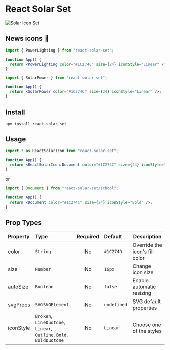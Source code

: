# React Solar Set

![Solar Icon Set](https://s3-alpha.figma.com/hub/file/3905799190/6b942cc3-3041-472f-83de-d8ad116d2a0e-cover.png)
## News icons 🎉

```jsx
import { PowerLighting } from "react-solar-set";

function App() {
  return <PowerLighting color="#1C274C" size={24} iconStyle="Linear" />;
}
```

```jsx
import { SolarPower } from "react-solar-set";

function App() {
  return <SolarPower color="#1C274C" size={24} iconStyle="Linear" />;
}
```

## Install

```
npm install react-solar-set
```

## Usage

```jsx
import * as ReactSolarIcon from "react-solar-set";

function App() {
  return <ReactSolarIcon.Document color="#1C274C" size={24} iconStyle="Bold" />;
}
```

or

```jsx
import { Document } from "react-solar-set/school";

function App() {
  return <Document color="#1C274C" size={24} iconStyle="Bold" />;
}
```

## Prop Types

| Property  | Type                                                                | Required | Default     | Description                    |
| :-------- | :------------------------------------------------------------------ | :------: | :---------- | ------------------------------ |
| color     | `String`                                                            |    No    | `#1C274D`   | Override the icon's fill color |
| size      | `Number`                                                            |    No    | `16px`      | Change icon size               |
| autoSize  | `Boolean`                                                           |    No    | `false`     | Enable automatic resizing      |
| svgProps  | `SVGSVGElement`                                                     |    No    | `undefined` | SVG default properties         |
| iconStyle | `Broken`, `LineDuotone`, `Linear`, `Outline`, `Bold`, `BoldDuotone` |    No    | `Linear`    | Choose one of the styles       |
